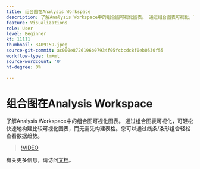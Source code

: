 ```yaml
---
title: 组合图在Analysis Workspace
description: 了解Analysis Workspace中的组合图可视化图表。 通过组合图表可视化，可轻松快速地构建比较可视化图表，而无需先构建表格。您可以通过线条/条形组合轻松查看数据趋势。（字符数应介于 60 和 160 之间，但实际为 258 个字符）
feature: Visualizations
role: User
level: Beginner
kt: 11111
thumbnail: 3409159.jpeg
source-git-commit: ac000e8726196b07934f05fcbcdc8f0eb0530f55
workflow-type: tm+mt
source-wordcount: '0'
ht-degree: 0%

---
```



# 组合图在Analysis Workspace

了解Analysis Workspace中的组合图可视化图表。 通过组合图表可视化，可轻松快速地构建比较可视化图表，而无需先构建表格。您可以通过线条/条形组合轻松查看数据趋势。

>[!VIDEO](https://video.tv.adobe.com/v/3409159/?quality=12&learn=on)

有关更多信息，请访问[文档](https://experienceleague.adobe.com/docs/analytics/analyze/analysis-workspace/visualizations/combo-charts.html)。
